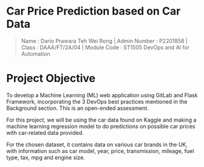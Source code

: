 # Car Price Prediction based on Car Data
> Name : Dario Prawara Teh Wei Rong |
> Admin Number : P2201858 |
> Class : DAAA/FT/2A/04 |
> Module Code : ST1505 DevOps and AI for Automation

# Project Objective
To develop a Machine Learning (ML) web application using GitLab and Flask Framework, incorporating the 3 DevOps best practices mentioned in the Background section. This is an open-ended assessment. 

For this project, we will be using the car data found on Kaggle and making a machine learning regression model to do predictions on possible car prices with car-related data provided. 

For the chosen dataset, it contains data on various car brands in the UK, with information such as car model, year, price, transmission, mileage, fuel type, tax, mpg and engine size.